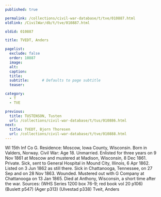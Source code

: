 ```yaml
---
published: true

permalink: /collections/civil-war-database/t/tve/010887.html
oldlink: /CivilWar/db/t/tve/010887.html

oldid: 010887

title: TVEDT, Anders

pagelist:
  exclude: false
  order: 10887
  image: 
  alt:
  caption:
  title:
  subtitle:      # Defaults to page subtitle
  teaser:

category: 
  - T 
  - TVE

previous:
  title: TUSTENSON, Tusten
  url: /collections/civil-war-database/t/tus/010886.html  
next:
  title: TVEDT, Bjorn Thoresen
  url: /collections/civil-war-database/t/tve/010888.html   
---
```

WI 15th Inf Co G. Residence: Moscow, Iowa County, Wisconsin. Born in Valders, Norway. Civil War: Age 18. Unmarried. Enlisted for three years on 9 Nov 1861 at Moscow and mustered at Madison, Wisconsin, 8 Dec 1861. Private. Sick, sent to General Hospital in Mound City, Illinois, 6 Apr 1862. Listed on 3 Jun 1862 as still there. Sick in Chattanooga, Tennessee, on 27 Sep and on 28 Nov 1863. Wounded. Mustered out with G Company at Chattanooga on 13 Jan 1865. Died at Anthony, Wisconsin, a short time after the war. Sources: (WHS Series 1200 box 76-9; red book vol 20 p106) (Buslett p547) (Ager p313) (Ulvestad p338) &#147;Tveit, Anders&#148;